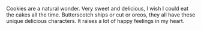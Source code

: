 Cookies are a natural wonder. Very sweet and delicious, I wish I could eat the cakes all the time. Butterscotch ships or cut or oreos, they all have these unique delicious characters. It raises a lot of happy feelings in my heart.
